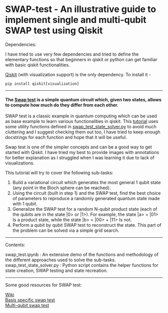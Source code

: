 # SWAP-test - An illustrative guide to implement single and multi-qubit SWAP test using Qiskit
Dependencies:

I have tried to use very few dependencies and tried to define the elementary functions so that beginners in qiskit or python can get familiar with basic qiskit functionalities.

[Qiskit](https://qiskit.org/documentation/getting_started.html) (with visualization support) is the only dependency. To install it - 
```
pip install qiskit[visualization]
```
<hr>

#### The [Swap test](https://en.wikipedia.org/wiki/Swap_test) is a simple quantum circuit which, given two states, allows to compute how much do they differ from each other.

SWAP test is a classic example in quantum computing which can be used as base example to learn various functionalities in qiskit. This [tutorial](swap_test.ipynb) uses some utility functions defined in [swap_test_state_solver.py](swap_test_state_solver.py) to avoid much cluttering and I suggest checking them out too, I have tried to keep enough docstrings for each function and hope that it will be useful. 

Swap test is one of the simpler concepts and can be a good way to get started with Qiskit. I have tried my best to provide images with annotations for better explanation as I struggled when I was learning it due to lack of visualizations.

This tutorial will try to cover the following sub-tasks:
<ol>
<li>Build a variational circuit which generates the most general 1 qubit state (any point in the Bloch sphere can be reached). 
<li>Using the circuit (built in step 1) and the SWAP test, find the best choice of parameters to reproduce a randomly generated quantum state made with 1 qubit.
<li>Generalize the SWAP test for a random N-qubit product state (each of the qubits are in the state |0> or |1>). For example, the state
|a> = |01>
Is a product state, while the state
|b> = |00> + |11>
Is not.
<li>Perform a qubit by qubit SWAP test to reconstruct the state. This part of the problem can be solved via a simple grid search.
</ol>

<hr>
Contents:

swap_test.ipynb : An extensive demo of the functions and methodology of the different approaches used to solve the sub-tasks.
swap_test_state_solver.py : Python script contains the helper functions for state creation, SWAP testing and state recreation.

<hr>

Some good resources for SWAP test:

[Wiki](https://en.wikipedia.org/wiki/Swap_test)<br />
[Basis specific swap test](https://bsiegelwax.medium.com/basis-specific-swap-test-comparing-quantum-states-2cce0fb379de)<br />
[Multi-qubit swap test](https://quantumcomputing.stackexchange.com/questions/9775/swap-test-to-calculate-inner-product-with-qiskit-for-multi-qubit-states)

